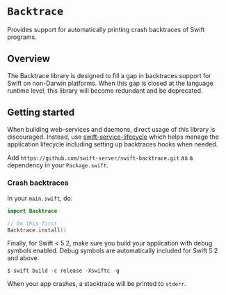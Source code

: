 # ``Backtrace``

Provides support for automatically printing crash backtraces of Swift programs.

## Overview

The Backtrace library is designed to fill a gap in backtraces support for Swift on non-Darwin platforms.
When this gap is closed at the language runtime level, this library will become redundant and be deprecated.

## Getting started

When building web-services and daemons, direct usage of this library is discouraged.
Instead, use [swift-service-lifecycle](https://github.com/swift-server/swift-service-lifecycle) which helps manage the application lifecycle including setting up backtraces hooks when needed.

Add `https://github.com/swift-server/swift-backtrace.git` as a dependency in your `Package.swift`.

### Crash backtraces

In your `main.swift`, do:

```swift
import Backtrace

// Do this first
Backtrace.install()
```

Finally, for Swift < 5.2, make sure you build your application with debug symbols enabled. Debug symbols are automatically included for Swift 5.2 and above.

```
$ swift build -c release -Xswiftc -g
```

When your app crashes, a stacktrace will be printed to `stderr`.
